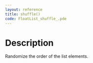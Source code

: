 ```yaml
---
layout: reference
title: shuffle()
code: FloatList_shuffle_.pde
---
```


# Description

Randomize the order of the list elements.


